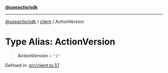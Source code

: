 [**@useactio/sdk**](../../README.md)

***

[@useactio/sdk](../../modules.md) / [client](../README.md) / ActionVersion

# Type Alias: ActionVersion

> **ActionVersion** = `"1"`

Defined in: [src/client.ts:37](https://github.com/useactio/sdk/blob/05c3f60504530bc924eb1866a55e5825e99fa486/src/client.ts#L37)
